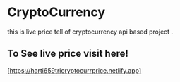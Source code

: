 # CryptoCurrency
this is live price tell of cryptocurrency api  based project .
## To See live price visit here!
   [https://harti659tricryptocurrprice.netlify.app]
